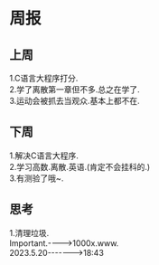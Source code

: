 # 周报  
## 上周  
1.C语言大程序打分.  
2.学了离散第一章但不多.总之在学了.  
3.运动会被抓去当观众.基本上都不在.  
## 下周  
1.解决C语言大程序.   
2.学习高数.离散.英语.(肯定不会挂科的.)   
3.有测验了哦~.   
## 思考  
1.清理垃圾.  
Important.---->1000x.www.  
2023.5.20------->18:43
